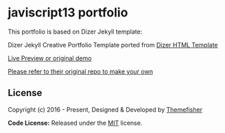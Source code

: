 # javiscript13 portfolio

This portfolio is based on Dizer Jekyll template:

Dizer Jekyll Creative Portfolio Template ported from [Dizer HTML Template](https://themefisher.com/products/dizer/)

[Live Preview or original demo](http://demo.themefisher.com/dizer-jekyll/)

[Please refer to their original repo to make your own](https://github.com/themefisher/dizer-jekyll)

<!-- licence -->
## License

Copyright (c) 2016 - Present, Designed & Developed by [Themefisher](https://themefisher.com)

**Code License:** Released under the [MIT](https://github.com/themefisher/dizer-jekyll/blob/main/LICENSE) license.
